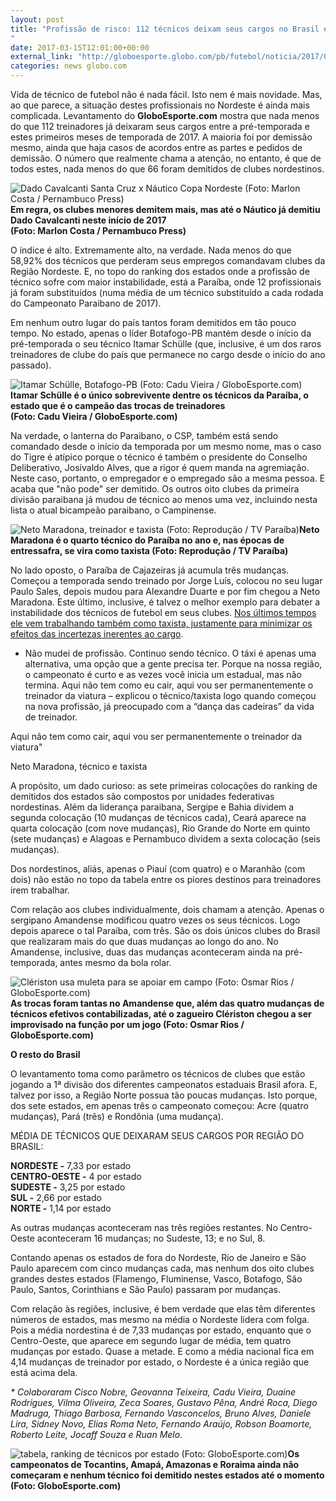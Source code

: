 ```yaml
---
layout: post
title: "Profissão de risco: 112 técnicos deixam seus cargos no Brasil e NE lidera a lista
"
date: 2017-03-15T12:01:00+00:00
external_link: "http://globoesporte.globo.com/pb/futebol/noticia/2017/03/profissao-de-risco-112-tecnicos-deixam-seus-cargos-no-brasil-e-ne-lidera-lista.html"
categories: news globo.com
---
```

Vida de técnico de futebol não é nada fácil. Isto nem é mais novidade. Mas, ao que parece, a situação destes profissionais no Nordeste é ainda mais complicada. Levantamento do **GloboEsporte.com** mostra que nada menos do que 112 treinadores já deixaram seus cargos entre a pré-temporada e estes primeiros meses de temporada de 2017. A maioria foi por demissão mesmo, ainda que haja casos de acordos entre as partes e pedidos de demissão. O número que realmente chama a atenção, no entanto, é que de todos estes, nada menos do que 66 foram demitidos de clubes nordestinos.

 ![Dado Cavalcanti Santa Cruz x Náutico Copa Nordeste (Foto: Marlon Costa / Pernambuco Press)](http://s2.glbimg.com/Z-RyhpGIWlmW04JNtyWslrJYN1I=/0x234:4340x2689/690x390/s.glbimg.com/es/ge/f/original/2017/02/04/mco_7465.jpg "Dado Cavalcanti Santa Cruz x Náutico Copa Nordeste (Foto: Marlon Costa / Pernambuco Press)")**Em regra, os clubes menores demitem mais, mas até o Náutico já demitiu Dado Cavalcanti neste início de 2017  
(Foto: Marlon Costa / Pernambuco Press)**  

O índice é alto. Extremamente alto, na verdade. Nada menos do que 58,92% dos técnicos que perderam seus empregos comandavam clubes da Região Nordeste. E, no topo do ranking dos estados onde a profissão de técnico sofre com maior instabilidade, está a Paraíba, onde 12 profissionais já foram substituídos (numa média de um técnico substituído a cada rodada do Campeonato Paraibano de 2017).

Em nenhum outro lugar do país tantos foram demitidos em tão pouco tempo. No estado, apenas o líder Botafogo-PB mantém desde o início da pré-temporada o seu técnico Itamar Schülle (que, inclusive, é um dos raros treinadores de clube do país que permanece no cargo desde o início do ano passado).

 ![Itamar Schülle, Botafogo-PB (Foto: Cadu Vieira / GloboEsporte.com)](http://s2.glbimg.com/57_K56BZ0VQwIlOVL50DQQc-1Z0=/0x141:2000x1273/690x390/s.glbimg.com/es/ge/f/original/2016/10/01/dsc_0079_rJRmhPp.jpg "Itamar Schülle, Botafogo-PB (Foto: Cadu Vieira / GloboEsporte.com)")**Itamar Schülle é o único sobrevivente dentre os técnicos da Paraíba, o estado que é o campeão das trocas de treinadores  
(Foto: Cadu Vieira / GloboEsporte.com)**  

Na verdade, o lanterna do Paraibano, o CSP, também está sendo comandado desde o início da temporada por um mesmo nome, mas o caso do Tigre é atípico porque o técnico é também o presidente do Conselho Deliberativo, Josivaldo Alves, que a rigor é quem manda na agremiação. Neste caso, portanto, o empregador e o empregado são a mesma pessoa. E acaba que "não pode" ser demitido. Os outros oito clubes da primeira divisão paraibana já mudou de técnico ao menos uma vez, incluindo nesta lista o atual bicampeão paraibano, o Campinense.

 ![Neto Maradona, treinador e taxista (Foto: Reprodução / TV Paraíba)](http://s2.glbimg.com/oD8Pmr4Ne7C8XEsImX6Lwu-BV54=/107x81:1144x877/300x230/s.glbimg.com/es/ge/f/original/2015/01/16/sequence_03.still001.jpg "Neto Maradona, treinador e taxista (Foto: Reprodução / TV Paraíba)")**Neto Maradona é o quarto técnico do Paraíba no ano e, nas épocas de entressafra, se vira como taxista (Foto: Reprodução / TV Paraíba)**

No lado oposto, o Paraíba de Cajazeiras já acumula três mudanças. Começou a temporada sendo treinado por Jorge Luís, colocou no seu lugar Paulo Sales, depois mudou para Alexandre Duarte e por fim chegou a Neto Maradona. Este último, inclusive, é talvez o melhor exemplo para debater a instabilidade dos técnicos de futebol em seus clubes. [Nos últimos tempos ele vem trabalhando também como taxista, justamente para minimizar os efeitos das incertezas inerentes ao cargo](http://globoesporte.globo.com/pb/noticia/2015/01/preocupado-com-instabilidade-no-futebol-tecnico-vira-taxista-na-paraiba.html).

- Não mudei de profissão. Continuo sendo técnico. O táxi é apenas uma alternativa, uma opção que a gente precisa ter. Porque na nossa região, o campeonato é curto e as vezes você inicia um estadual, mas não termina. Aqui não tem como eu cair, aqui vou ser permanentemente o treinador da viatura – explicou o técnico/taxista logo quando começou na nova profissão, já preocupado com a “dança das cadeiras” da vida de treinador.

Aqui não tem como cair, aqui vou ser permanentemente o treinador da viatura"   

Neto Maradona, técnico e taxista  

A propósito, um dado curioso: as sete primeiras colocações do ranking de demitidos dos estados são compostos por unidades federativas nordestinas. Além da liderança paraibana, Sergipe e Bahia dividem a segunda colocação (10 mudanças de técnicos cada), Ceará aparece na quarta colocação (com nove mudanças), Rio Grande do Norte em quinto (sete mudanças) e Alagoas e Pernambuco dividem a sexta colocação (seis mudanças).

Dos nordestinos, aliás, apenas o Piauí (com quatro) e o Maranhão (com dois) não estão no topo da tabela entre os piores destinos para treinadores irem trabalhar.

Com relação aos clubes individualmente, dois chamam a atenção. Apenas o sergipano Amandense modificou quatro vezes os seus técnicos. Logo depois aparece o tal Paraíba, com três. São os dois únicos clubes do Brasil que realizaram mais do que duas mudanças ao longo do ano. No Amandense, inclusive, duas das mudanças aconteceram ainda na pré-temporada, antes mesmo da bola rolar.

 ![Clériston usa muleta para se apoiar em campo (Foto: Osmar Rios / GloboEsporte.com)](http://s2.glbimg.com/2et00h0vId59z2lB1Iwd3EqJkDA=/0x89:1040x677/690x390/s.glbimg.com/es/ge/f/original/2017/03/02/amadense_tecnico.jpg "Clériston usa muleta para se apoiar em campo (Foto: Osmar Rios / GloboEsporte.com)")**As trocas foram tantas no Amandense que, além das quatro mudanças de técnicos efetivos contabilizadas, até o zagueiro Clériston chegou a ser improvisado na função por um jogo (Foto: Osmar Rios / GloboEsporte.com)**

**O resto do Brasil**

O levantamento toma como parâmetro os técnicos de clubes que estão jogando a 1ª divisão dos diferentes campeonatos estaduais Brasil afora. E, talvez por isso, a Região Norte possua tão poucas mudanças. Isto porque, dos sete estados, em apenas três o campeonato começou: Acre (quatro mudanças), Pará (três) e Rondônia (uma mudança).

MÉDIA DE TÉCNICOS QUE DEIXARAM SEUS CARGOS POR REGIÃO DO BRASIL:  
  
**NORDESTE -** 7,33 por estado  
**CENTRO-OESTE -** 4 por estado  
**SUDESTE -** 3,25 por estado  
**SUL -** 2,66 por estado  
**NORTE -** 1,14 por estado  

As outras mudanças aconteceram nas três regiões restantes. No Centro-Oeste aconteceram 16 mudanças; no Sudeste, 13; e no Sul, 8.

Contando apenas os estados de fora do Nordeste, Rio de Janeiro e São Paulo aparecem com cinco mudanças cada, mas nenhum dos oito clubes grandes destes estados (Flamengo, Fluminense, Vasco, Botafogo, São Paulo, Santos, Corinthians e São Paulo) passaram por mudanças.

Com relação às regiões, inclusive, é bem verdade que elas têm diferentes números de estados, mas mesmo na média o Nordeste lidera com folga. Pois a média nordestina é de 7,33 mudanças por estado, enquanto que o Centro-Oeste, que aparece em segundo lugar de média, tem quatro mudanças por estado. Quase a metade. E como a média nacional fica em 4,14 mudanças de treinador por estado, o Nordeste é a única região que está acima dela.

_\* Colaboraram Cisco Nobre, Geovanna Teixeira, Cadu Vieira, Duaine Rodrigues, Vilma Oliveira, Zeca Soares, Gustavo Pêna, André Roca, Diego Madruga, Thiago Barbosa, Fernando Vasconcelos, Bruno Alves, Daniele Lira, Sidney Novo, Elias Roma Neto, Fernando Araújo, Robson Boamorte, Roberto Leite, Jocaff Souza e Ruan Melo._

 ![tabela, ranking de técnicos por estado (Foto: GloboEsporte.com)](http://s2.glbimg.com/Iboicn4JyUBHM_umTOiaLx52xjI=/0x1:690x821/690x822/s.glbimg.com/es/ge/f/original/2017/03/15/tabela11.png "tabela, ranking de técnicos por estado (Foto: GloboEsporte.com)")**Os campeonatos de Tocantins, Amapá, Amazonas e Roraima ainda não começaram e nenhum técnico foi demitido nestes estados até o momento (Foto: GloboEsporte.com)**

